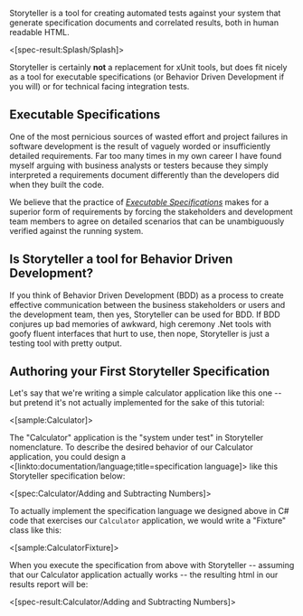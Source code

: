 <!--Title:Tutorial-->

Storyteller is a tool for creating automated tests against your system that generate specification documents and correlated results, both in human readable HTML.

<[spec-result:Splash/Splash]>

Storyteller is certainly **not** a replacement for xUnit tools, but does fit nicely as a tool for executable specifications (or Behavior Driven Development if you will) or for technical facing integration tests. 

## Executable Specifications

One of the most pernicious sources of wasted effort and project failures in software development is the result of vaguely worded or insufficiently detailed requirements. Far too many times in my own career I have found myself arguing with business analysts or testers because they simply interpreted a requirements document differently than the developers did when they built the code.

We believe that the practice of _[Executable Specifications](http://agilemodeling.com/essays/executableSpecifications.htm)_ makes for a superior form of requirements by forcing the stakeholders and development team members to agree on detailed scenarios that can be unambiguously verified against the running system. 



## Is Storyteller a tool for Behavior Driven Development?

If you think of Behavior Driven Development (BDD) as a process to create effective communication between the business stakeholders or users and the development team, then yes, Storyteller can be used for BDD. If BDD conjures up bad memories of awkward, high ceremony .Net tools with goofy fluent interfaces that hurt to use, then nope, Storyteller is just a testing tool with pretty output.

## Authoring your First Storyteller Specification

Let's say that we're writing a simple calculator application like this one -- but pretend it's not actually implemented for the sake of this tutorial:

<[sample:Calculator]>

The "Calculator" application is the "system under test" in Storyteller nomenclature. To describe the desired behavior of our Calculator application, you could design a <[linkto:documentation/language;title=specification language]> like this Storyteller specification below:

<[spec:Calculator/Adding and Subtracting Numbers]>

To actually implement the specification language we designed above in C# code that exercises our `Calculator` application, we would write a "Fixture" class like this:

<[sample:CalculatorFixture]>

When you execute the specification from above with Storyteller -- assuming that our Calculator application actually works -- the resulting html in our results report will be:


<[spec-result:Calculator/Adding and Subtracting Numbers]>